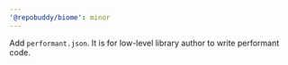 ```yaml
---
'@repobuddy/biome': minor
---
```


Add `performant.json`.
It is for low-level library author to write performant code.
